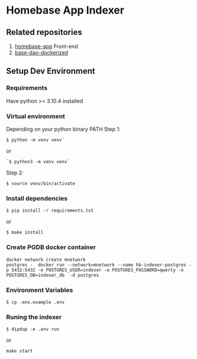 # Homebase App Indexer

## Related repositories

1. [homebase-app](https://github.com/dOrgTech/homebase-app) Front-end
2. [base-dao-dockerized](https://github.com/dOrgTech/baseDAO-dockerized)

## Setup Dev Environment

### Requirements

Have python >= 3.10.4 installed

### Virtual environment

Depending on your python binary PATH
Step 1:

```
$ python -m venv venv`
```

or

```
`$ python3 -m venv venv`
```

Step 2:

```
$ source venv/bin/activate
```

### Install dependencies

```
$ pip install -r requirements.txt
```

or

```
$ make install
```

### Create PGDB docker container

```
docker network create mnetwork
postgres -  docker run --network=mnetwork --name hb-indexer-postgres -p 5432:5432 -e POSTGRES_USER=indexer -e POSTGRES_PASSWORD=qwerty -e POSTGRES_DB=indexer_db  -d postgres
```

### Environment Variables

```
$ cp .env.example .env
```

### Runing the indexer

```
$ dipdup -e .env run
```

or

```
make start
```
